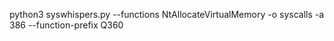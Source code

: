 python3 syswhispers.py --functions NtAllocateVirtualMemory -o syscalls  -a 386 --function-prefix Q360